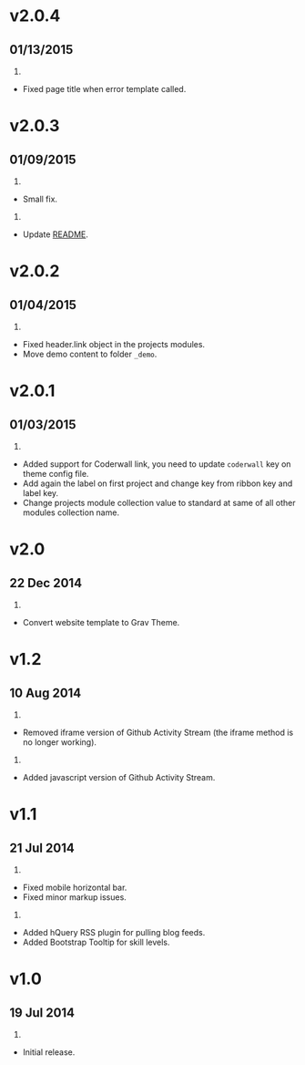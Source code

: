 # v2.0.4
## 01/13/2015

1. [](#bugfix)
  * Fixed page title when error template called.

# v2.0.3
## 01/09/2015

1. [](#bugfix)
* Small fix.

1. [](#improved)
* Update [README](README.md).

# v2.0.2
## 01/04/2015

1. [](#bugfix)
  * Fixed header.link object in the projects modules.
  * Move demo content to folder `_demo`.

# v2.0.1
## 01/03/2015

1. [](#new)
  * Added support for Coderwall link, you need to update <code>coderwall</code> key on theme config file.
  * Add again the label on first project and change key from ribbon key and label key.
  * Change projects module collection value to standard at same of all other modules collection name.

# v2.0
## 22 Dec 2014

1. [](#new)
  * Convert website template to Grav Theme.

# v1.2
## 10 Aug 2014

1. [](#improved)
  * Removed iframe version of Github Activity Stream (the iframe method is no longer working).
1. [](#new)
  * Added javascript version of Github Activity Stream.

# v1.1
## 21 Jul 2014

1. [](#bugfix)
  * Fixed mobile horizontal bar.
  * Fixed minor markup issues.
1. [](#new)
  * Added hQuery RSS plugin for pulling blog feeds.
  * Added Bootstrap Tooltip for skill levels.

# v1.0
## 19 Jul 2014

1. [](#new)
  * Initial release.
